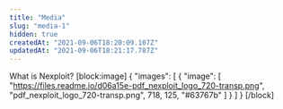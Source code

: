 ```yaml
---
title: "Media"
slug: "media-1"
hidden: true
createdAt: "2021-09-06T18:20:09.107Z"
updatedAt: "2021-09-06T18:21:17.787Z"
---
```

What is Nexploit?
[block:image]
{
  "images": [
    {
      "image": [
        "https://files.readme.io/d06a15e-pdf_nexploit_logo_720-transp.png",
        "pdf_nexploit_logo_720-transp.png",
        718,
        125,
        "#63767b"
      ]
    }
  ]
}
[/block]